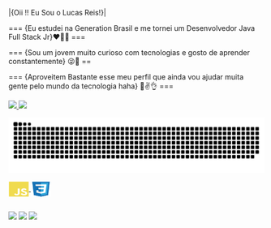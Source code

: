   |{Oii !! Eu Sou o Lucas Reis!}|

  === {Eu estudei na Generation Brasil e me tornei um Desenvolvedor Java Full Stack Jr}❤🐱‍👤 ===
  
  === {Sou um jovem muito curioso com tecnologias e gosto de aprender constantemente} 😜👏 ==
  
  === {Aproveitem Bastante esse meu perfil que ainda vou ajudar muita gente pelo mundo da tecnologia haha} 💖✌👌 ===
  
  <div>
 
   <a href="https://github.com/therealkaslow">
    <img height="150em" src="https://github-readme-stats.vercel.app/api?username=therealkaslow&show_icons=true&theme=dark&include_all_commits=true&count_private=true"/>
    <img height="150em" src="https://github-readme-stats.vercel.app/api/top-langs/?username=therealkaslow&layout=compact&langs_count=7&theme=dracula"/>
  
   ![Snake animation](https://github.com/therealkaslow/therealkaslow/blob/output/github-contribution-grid-snake.svg)
 
  </div>   
     
     
 <div>
    
  <img align="center" alt="Rafa-Js" height="30" width="40" src="https://raw.githubusercontent.com/devicons/devicon/master/icons/javascript/javascript-plain.svg">
  <img align="center" alt="Rafa-CSS" height="30" width="40" src="https://raw.githubusercontent.com/devicons/devicon/master/icons/css3/css3-original.svg"
  <img align="center" alt="Rafa-CSS" height="30" width="40" src="https://raw.githubusercontent.com/devicons/devicon/master/icons/css3/css3-original.svg"
  

</div>
  
  ##
 
<div> 
  
  <a href="https://www.instagram.com/therealkaslow/" target="_blank"><img src="https://img.shields.io/badge/-Instagram-%23E4405F?style=for-the-badge&logo=instagram&logoColor=white"       target="_blank"></a>
  <a href = "mailto:lucasreis727@gmail.com"><img src="https://img.shields.io/badge/-Gmail-%23333?style=for-the-badge&logo=gmail&logoColor=white" target="_blank"></a>
  <a href="https://www.linkedin.com/in/lucas-reis-539611152/" target="_blank"><img src="https://img.shields.io/badge/-LinkedIn-%230077B5?style=for-the-badge&logo=linkedin&logoColor=white" target="_blank"></a>
  
                                     
